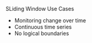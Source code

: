 SLiding Window Use Cases

* Monitoring change over time
* Continuous time series
* No logical boundaries 
